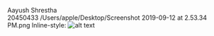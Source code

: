 Aayush Shrestha  
20450433
/Users/apple/Desktop/Screenshot 2019-09-12 at 2.53.34 PM.png
Inline-style: 
![alt text]("image.png")
